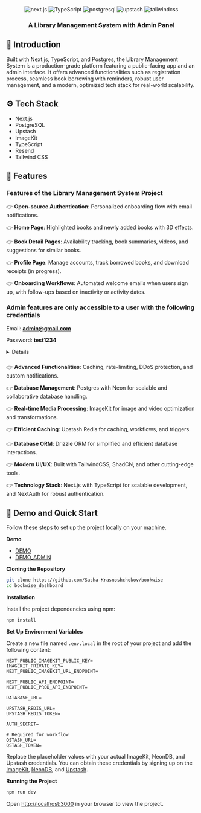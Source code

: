 <div align="center">
  <div>
    <img src="https://img.shields.io/badge/-Next_JS-black?style=for-the-badge&logoColor=white&logo=nextdotjs&color=000000" alt="next.js" />
    <img src="https://img.shields.io/badge/-TypeScript-black?style=for-the-badge&logoColor=white&logo=typescript&color=3178C6" alt="TypeScript" />
    <img src="https://img.shields.io/badge/-PostgreSQL-black?style=for-the-badge&logoColor=white&logo=postgresql&color=4169E1" alt="postgresql" />
    <img src="https://img.shields.io/badge/-Upstash-black?style=for-the-badge&logoColor=white&logo=upstash&color=00E9A3" alt="upstash" />
    <img src="https://img.shields.io/badge/-Tailwind_CSS-black?style=for-the-badge&logoColor=white&logo=tailwindcss&color=06B6D4" alt="tailwindcss" />
  </div>

  <h3 align="center">A Library Management System with Admin Panel</h3>
</div>

## <a name="introduction">🤖 Introduction</a>

Built with Next.js, TypeScript, and Postgres, the Library Management System is a production-grade platform featuring a public-facing app and an admin interface. It offers advanced functionalities such as registration process, seamless book borrowing with reminders, robust user management, and a modern, optimized tech stack for real-world scalability.

## <a name="tech-stack">⚙️ Tech Stack</a>

- Next.js
- PostgreSQL
- Upstash
- ImageKit
- TypeScript
- Resend
- Tailwind CSS

## <a name="features">🔋 Features</a>

### Features of the Library Management System Project

👉 **Open-source Authentication**: Personalized onboarding flow with email notifications.  

👉 **Home Page**: Highlighted books and newly added books with 3D effects.   

👉 **Book Detail Pages**: Availability tracking, book summaries, videos, and suggestions for similar books.  

👉 **Profile Page**: Manage accounts, track borrowed books, and download receipts (in progress).  

👉 **Onboarding Workflows**: Automated welcome emails when users sign up, with follow-ups based on inactivity or activity dates.

  
  ### **Admin features are only accessible to a user with the following credentials**

  Email: **admin@gmail.com**
  
  Password: **test1234**
  
<details>
👉 **Analytics Dashboard**: Statistics, new users, books, borrow requests, and more.  

👉 **All Users Page**: View and manage users, including approving or revoking access (in progress).  

👉 **Account Requests Page**: Admin approval for account requests, with email notifications for user verification (in progress).  

👉 **All Books Page**: List and manage all library books with advanced search, pagination, and filters (in progress). 

👉 **Book Management Forms**: Add new books and edit existing entries.
</details>

### 
👉 **Advanced Functionalities**: Caching, rate-limiting, DDoS protection, and custom notifications.  

👉 **Database Management**: Postgres with Neon for scalable and collaborative database handling.  

👉 **Real-time Media Processing**: ImageKit for image and video optimization and transformations. 

👉 **Efficient Caching**: Upstash Redis for caching, workflows, and triggers.  

👉 **Database ORM**: Drizzle ORM for simplified and efficient database interactions.  

👉 **Modern UI/UX**: Built with TailwindCSS, ShadCN, and other cutting-edge tools.  

👉 **Technology Stack**: Next.js with TypeScript for scalable development, and NextAuth for robust authentication.  


## <a name="quick-start">🤸 Demo and Quick Start</a>

Follow these steps to set up the project locally on your machine.

**Demo**

- [DEMO](https://bookwise-weld.vercel.app/)
- [DEMO_ADMIN](https://bookwise-weld.vercel.app/admin)
  
**Cloning the Repository**

```bash
git clone https://github.com/Sasha-Krasnoshchokov/bookwise
cd bookwise_dashboard
```

**Installation**

Install the project dependencies using npm:

```bash
npm install
```

**Set Up Environment Variables**

Create a new file named `.env.local` in the root of your project and add the following content:

```env
NEXT_PUBLIC_IMAGEKIT_PUBLIC_KEY=
IMAGEKIT_PRIVATE_KEY=
NEXT_PUBLIC_IMAGEKIT_URL_ENDPOINT=

NEXT_PUBLIC_API_ENDPOINT=
NEXT_PUBLIC_PROD_API_ENDPOINT=

DATABASE_URL=

UPSTASH_REDIS_URL=
UPSTASH_REDIS_TOKEN=

AUTH_SECRET=

# Required for workflow
QSTASH_URL=
QSTASH_TOKEN=
```

Replace the placeholder values with your actual ImageKit, NeonDB, and Upstash credentials. You can obtain these credentials by signing up on the [ImageKit](https://bit.ly/49zmXkt), [NeonDB](https://fyi.neon.tech/1jsm), and [Upstash](https://upstash.com/?utm_source=jsmastery1). 

**Running the Project**

```bash
npm run dev
```

Open [http://localhost:3000](http://localhost:3000) in your browser to view the project.
